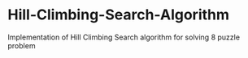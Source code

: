 # Hill-Climbing-Search-Algorithm
Implementation of Hill Climbing Search algorithm for solving 8 puzzle problem
